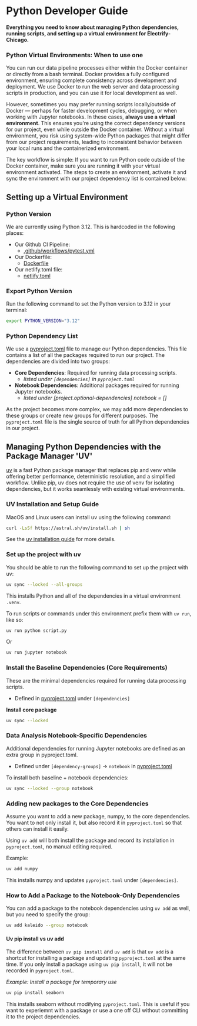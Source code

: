 # Python Developer Guide

**Everything you need to know about managing Python dependencies, running scripts, and setting up a virtual environment for Electrify-Chicago.**

### Python Virtual Environments: When to use one

You can run our data pipeline processes either within the Docker container or directly from a bash terminal. Docker provides a fully configured environment, ensuring complete consistency across development and deployment. We use Docker to run the web server and data processing scripts in production, and you can use it for local development as well.

However, sometimes you may prefer running scripts locally/outside of Docker — perhaps for faster development cycles, debugging, or when working with Jupyter notebooks. In these cases, **always use a virtual environment**. This ensures you're using the correct dependency versions for our project, even while outside the Docker container. Without a virtual environment, you risk using system-wide Python packages that might differ from our project requirements, leading to inconsistent behavior between your local runs and the containerized environment.

The key workflow is simple: If you want to run Python code outside of the Docker container, make sure you are running it with your virtual environment activated. The steps to create an environment, activate it and sync the environment with our project dependency list is contained below:

## Setting up a Virtual Environment

### Python Version

We are currently using Python 3.12. This is hardcoded in the following places:

- Our Github CI Pipeline:
  - [.github/workflows/pytest.yml](.github/workflows/pytest.yml)
- Our Dockerfile:
  - [Dockerfile](Dockerfile)
- Our netlify.toml file:
  - [netlify.toml](netlify.toml)

### Export Python Version

Run the following command to set the Python version to 3.12 in your terminal:

```bash
export PYTHON_VERSION="3.12"
```

### Python Dependency List

We use a [pyproject.toml](pyproject.toml) file to manage our Python dependencies. This file contains a list of all the packages required to run our project. The dependencies are divided into two groups:

- **Core Dependencies**: Required for running data processing scripts.
  - _listed under `[dependencies]` in `pyproject.toml`_
- **Notebook Dependencies**: Additional packages required for running Jupyter notebooks.
  - _listed under [project.optional-dependencies] notebook = []_

As the project becomes more complex, we may add more dependencies to these groups or create new groups for different purposes. The `pyproject.toml` file is the single source of truth for all Python dependencies in our project.

## Managing Python Dependencies with the Package Manager 'UV'

[uv](https://github.com/astral-sh/uv) is a fast Python package manager that replaces pip and venv while offering better performance, deterministic resolution, and a simplified workflow. Unlike pip, uv does not require the use of venv for isolating dependencies, but it works seamlessly with existing virtual environments.

### UV Installation and Setup Guide

MacOS and Linux users can install uv using the following command:

```bash
curl -LsSf https://astral.sh/uv/install.sh | sh
```

See the [uv installation guide](https://docs.astral.sh/uv/#installation) for more details.

### Set up the project with uv

You should be able to run the following command to set up the project with uv:

```bash
uv sync --locked --all-groups
```

This installs Python and all of the dependencies in a virtual environment `.venv`.

To run scripts or commands under this environment prefix them with `uv run`, like so:

```bash
uv run python script.py
```

Or

```bash
uv run jupyter notebook
```

### Install the Baseline Dependencies (Core Requirements)

These are the minimal dependencies required for running data processing scripts.

- Defined in [pyproject.toml](pyproject.toml) under `[dependencies]`

**Install core package**

```bash
uv sync --locked
```

### Data Analysis Notebook-Specific Dependencies

Additional dependencies for running Jupyter notebooks are defined as an extra group in pyproject.toml.

- Defined under `[dependency-groups]` -> `notebook` in [pyproject.toml](pyproject.toml)

To install both baseline + notebook dependencies:

```bash
uv sync --locked --group notebook
```

### Adding new packages to the Core Dependencies

Assume you want to add a new package, numpy, to the core dependencies. You want to not only install it, but also record it in `pyproject.toml` so that others can install it easily.

Using `uv add` will both install the package and record its installation in `pyproject.toml`, no manual editing required.

Example:

```bash
uv add numpy
```

This installs numpy and updates `pyproject.toml` under `[dependencies]`.

### How to Add a Package to the Notebook-Only Dependencies

You can add a package to the notebook dependencies using `uv add` as well, but you need to specify the group:

```bash
uv add kaleido --group notebook
```

#### Uv pip install vs uv add

The difference between `uv pip install` and `uv add` is that `uv add` is a shortcut for installing a package and updating `pyproject.toml` at the same time. If you only install a package using `uv pip install`, it will not be recorded in `pyproject.toml`.

_Example: Install a package for temporary use_

```bash
uv pip install seaborn
```

This installs seaborn without modifying `pyproject.toml`.
This is useful if you want to experiemnt with a package or use a one off CLI without committing it to the project dependencies.
